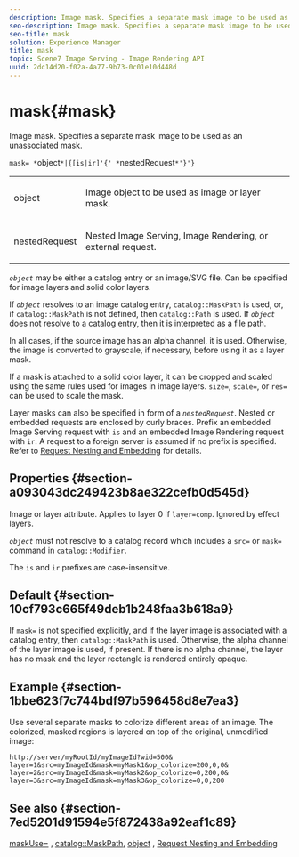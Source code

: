 ```yaml
---
description: Image mask. Specifies a separate mask image to be used as an unassociated mask.
seo-description: Image mask. Specifies a separate mask image to be used as an unassociated mask.
seo-title: mask
solution: Experience Manager
title: mask
topic: Scene7 Image Serving - Image Rendering API
uuid: 2dc14d20-f02a-4a77-9b73-0c01e10d448d
---
```


# mask{#mask}

Image mask. Specifies a separate mask image to be used as an unassociated mask.

 `mask= *`object`*|{[is|ir]'{' *`nestedRequest`*'}'}`

<table id="simpletable_F5A8CD8D7E9B48DAB3C8184E8FE60D9B"> 
 <tr class="strow"> 
  <td class="stentry"> <p><span class="varname"> object</span> </p></td> 
  <td class="stentry"> <p>Image object to be used as image or layer mask. </p></td> 
 </tr> 
 <tr class="strow"> 
  <td class="stentry"> <p><span class="varname"> nestedRequest</span> </p></td> 
  <td class="stentry"> <p>Nested Image Serving, Image Rendering, or external request. </p></td> 
 </tr> 
</table>

*`object`* may be either a catalog entry or an image/SVG file. Can be specified for image layers and solid color layers.

If *`object`* resolves to an image catalog entry, `catalog::MaskPath` is used, or, if `catalog::MaskPath` is not defined, then `catalog::Path` is used. If *`object`* does not resolve to a catalog entry, then it is interpreted as a file path.

In all cases, if the source image has an alpha channel, it is used. Otherwise, the image is converted to grayscale, if necessary, before using it as a layer mask.

If a mask is attached to a solid color layer, it can be cropped and scaled using the same rules used for images in image layers. `size=`, `scale=`, or `res=` can be used to scale the mask.

Layer masks can also be specified in form of a *`nestedRequest`*. Nested or embedded requests are enclosed by curly braces. Prefix an embedded Image Serving request with `is` and an embedded Image Rendering request with `ir`. A request to a foreign server is assumed if no prefix is specified. Refer to [Request Nesting and Embedding](../../../../../is-api/http-ref/image-serving-api-ref/c-http-protocol-reference/c-syntax-and-features/r-request-nesting-and-embedding.md#reference-38ec66d4062046589e16c39bf1c6049b) for details.

## Properties {#section-a093043dc249423b8ae322cefb0d545d}

Image or layer attribute. Applies to layer 0 if `layer=comp`. Ignored by effect layers.

*`object`* must not resolve to a catalog record which includes a `src=` or `mask=` command in `catalog::Modifier`.

The `is` and `ir` prefixes are case-insensitive.

## Default {#section-10cf793c665f49deb1b248faa3b618a9}

If `mask=` is not specified explicitly, and if the layer image is associated with a catalog entry, then `catalog::MaskPath` is used. Otherwise, the alpha channel of the layer image is used, if present. If there is no alpha channel, the layer has no mask and the layer rectangle is rendered entirely opaque.

## Example {#section-1bbe623f7c744bdf97b596458d8e7ea3}

Use several separate masks to colorize different areas of an image. The colorized, masked regions is layered on top of the original, unmodified image:

`http://server/myRootId/myImageId?wid=500& layer=1&src=myImageId&mask=myMask1&op_colorize=200,0,0& layer=2&src=myImageId&mask=myMask2&op_colorize=0,200,0& layer=3&src=myImageId&mask=myMask3&op_colorize=0,0,200`

## See also {#section-7ed5201d91594e5f872438a92eaf1c89}

[maskUse=](../../../../../is-api/http-ref/image-serving-api-ref/c-http-protocol-reference/c-command-reference/r-maskuse.md#reference-9bb1fb5eee4a4bd38f33dadc1a752464) , [catalog::MaskPath](/help/aem-is-ir-api/is-api/image-catalog/image-serving-api-ref/c-image-catalog-reference/c-image-svg-data-reference/c-image-data-reference/r-maskpath-cat.md), [object](../../../../../is-api/http-ref/image-serving-api-ref/c-http-protocol-reference/c-data-types/r-object.md#reference-2591bd24548d462782c68d138ef795a0) , [Request Nesting and Embedding](../../../../../is-api/http-ref/image-serving-api-ref/c-http-protocol-reference/c-syntax-and-features/r-request-nesting-and-embedding.md#reference-38ec66d4062046589e16c39bf1c6049b) 
